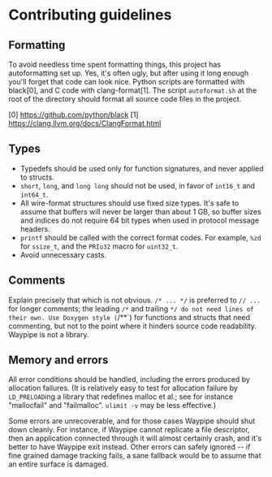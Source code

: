Contributing guidelines
===============================================================================

## Formatting

To avoid needless time spent formatting things, this project has autoformatting
set up. Yes, it's often ugly, but after using it long enough you'll forget that
code can look nice. Python scripts are formatted with black[0], and C code with
clang-format[1]. The script `autoformat.sh` at the root of the directory should
format all source code files in the project.

[0] https://github.com/python/black
[1] https://clang.llvm.org/docs/ClangFormat.html

## Types

* Typedefs should be used only for function signatures, and never applied to
  structs.
* `short`, `long`, and `long long` should not be used, in favor of `int16_t`
  and `int64_t`.
* All wire-format structures should use fixed size types. It's safe to assume
  that buffers will never be larger than about 1 GB, so buffer sizes and
  indices do not require 64 bit types when used in protocol message headers.
* `printf` should be called with the correct format codes. For example, `%zd`
  for `ssize_t`, and the `PRIu32` macro for `uint32_t`.
* Avoid unnecessary casts.

## Comments

Explain precisely that which is not obvious. `/* ... */` is preferred to
`// ...` for longer comments; the leading `/*` and trailing `*/ do not need
lines of their own. Use Doxygen style (`/**`) for functions and structs that
need commenting, but not to the point where it hinders source code readability.
Waypipe is not a library.

## Memory and errors

All error conditions should be handled, including the errors produced by
allocation failures. (It is relatively easy to test for allocation failure
by `LD_PRELOAD`ing a library that redefines malloc et al.; see for instance
"mallocfail" and "failmalloc". `ulimit -v` may be less effective.)

Some errors are unrecoverable, and for those cases Waypipe should shut down
cleanly. For instance, if Waypipe cannot replicate a file descriptor, then an
application connected through it will almost certainly crash, and it's better
to have Waypipe exit instead. Other errors can safely ignored -- if fine
grained damage tracking fails, a sane fallback would be to assume that an
entire surface is damaged.
